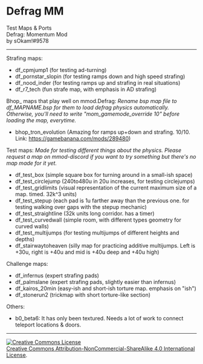# Defrag MM
 Test Maps & Ports  
 Defrag: Momentum Mod  
 by sOkam!#9578
***
Strafing maps:
- df_cpmjump1 (for testing ad-turning)
- df_pornstar_slopin (for testing ramps down and high speed strafing)
- df_nood_inder (for testing ramps up and strafing in real situations)
- df_r7_tech (fun strafe map, with emphasis in AD strafing)

Bhop_ maps that play well on mmod.Defrag:
_Rename bsp map file to df_MAPNAME.bsp for them to load defrag physics automatically._
_Otherwise, you'll need to write "mom_gamemode_override 10" before loading the map, everytime._
- bhop_tron_evolution (Amazing for ramps up+down and strafing. 10/10. Link: https://gamebanana.com/mods/289480)

Test maps:
_Made for testing different things about the physics._
_Please request a map on mmod-discord if you want to try something but there's no map made for it yet._
- df_test_box (simple square box for turning around in a small-ish space)
- df_test_circlejump (240to480u in 20u increases, for testing circlejumps)
- df_test_gridlimits (visual representation of the current maximum size of a map. timed. 32k^3 units)
- df_test_stepup (each pad is 1u farther away than the previous one. for testing walking over gaps with the stepup mechanic)
- df_test_straightline (32k units long corridor. has a timer)
- df_test_curvedwall (simple room, with different types geometry for curved walls)
- df_test_multijumps (for testing multijumps of different heights and depths)
- df_stairwaytoheaven (silly map for practicing additive multijumps. Left is +30u, right is +40u and mid is +40u deep and +40u high)

Challenge maps:
- df_infernus (expert strafing pads)
- df_palmslane (expert strafing pads, slightly easier than infernus)
- df_kairos_20min (easy-ish and short-ish torture map. emphasis on "ish")
- df_stonerun2 (trickmap with short torture-like section)

Others:
- b0_beta6: It has only been textured. Needs a lot of work to connect teleport locations & doors.
***  
[![Creative Commons License](https://i.creativecommons.org/l/by-nc-sa/4.0/80x15.png)](http://creativecommons.org/licenses/by-nc-sa/4.0/)  
[Creative Commons Attribution-NonCommercial-ShareAlike 4.0 International License](http://creativecommons.org/licenses/by-nc-sa/4.0/).
